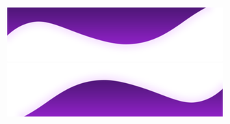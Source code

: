 ![Top](https://github.com/Atluzka/Atluzka/blob/main/png1.png?raw=true)
![Bottom](https://github.com/Atluzka/Atluzka/blob/main/png2.png?raw=true)
